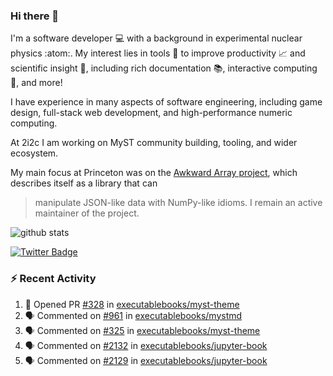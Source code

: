 ### Hi there 👋 

I'm a software developer 💻 with a background in experimental nuclear physics :atom:. My interest lies in tools :wrench: to improve productivity :chart_with_upwards_trend: and scientific insight :telescope:, including rich documentation 📚, interactive computing 🧮, and more! 

I have experience in many aspects of software engineering, including game design, full-stack web development, and high-performance numeric computing. 

At 2i2c I am working on MyST community building, tooling, and wider ecosystem. 

My main focus at Princeton was on the [Awkward Array project](awkward-array.org/), which describes itself as a library that can 
> manipulate JSON-like data with NumPy-like idioms. I remain an active maintainer of the project. 

![github stats](https://github-readme-stats.vercel.app/api?username=agoose77&show_icons=true&hide_rank=true&hide_title=true&bg_color=30,e76445,904e95&text_color=efe3ec&icon_color=efe3ec)
<!--
**agoose77/agoose77** is a ✨ _special_ ✨ repository because its `README.md` (this file) appears on your GitHub profile.

Here are some ideas to get you started:

- 🔭 I’m currently working on ...
- 🌱 I’m currently learning ...
- 👯 I’m looking to collaborate on ...
- 🤔 I’m looking for help with ...
- 💬 Ask me about ...
- 📫 How to reach me: ...
- 😄 Pronouns: ...
- ⚡ Fun fact: ...
-->

[![Twitter Badge](https://img.shields.io/twitter/follow/agoose77?style=flat-square&logo=Twitter&logoColor=white&color=cornflowerblue)](https://twitter.com/agoose77)

### :zap: Recent Activity

<!--START_SECTION:activity-->
1. 💪 Opened PR [#328](https://github.com/executablebooks/myst-theme/pull/328) in [executablebooks/myst-theme](https://github.com/executablebooks/myst-theme)
2. 🗣 Commented on [#961](https://github.com/executablebooks/mystmd/pull/961#issuecomment-1988726328) in [executablebooks/mystmd](https://github.com/executablebooks/mystmd)
3. 🗣 Commented on [#325](https://github.com/executablebooks/myst-theme/pull/325#issuecomment-1988019049) in [executablebooks/myst-theme](https://github.com/executablebooks/myst-theme)
4. 🗣 Commented on [#2132](https://github.com/executablebooks/jupyter-book/issues/2132#issuecomment-1987999297) in [executablebooks/jupyter-book](https://github.com/executablebooks/jupyter-book)
5. 🗣 Commented on [#2129](https://github.com/executablebooks/jupyter-book/pull/2129#issuecomment-1987989789) in [executablebooks/jupyter-book](https://github.com/executablebooks/jupyter-book)
<!--END_SECTION:activity-->
